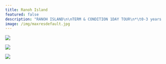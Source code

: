 ```yaml
---
title: Ranoh Island
featured: false
description: "RANOH ISLAND\n\nTERM & CONDITION 1DAY TOUR\n*\t0-3 years = Infant Foc, 4-12 years = Child\n*\tCharter boat (Small max 13pax=600k, Big max 70pax=2Jt)\n*\tPrice eff  15 Jun Until 31 Jul 2019\n\nTERM & CONDITION HALFDAY TOUR\n*\t0-3 years = Infant Foc, 4-12 years = Child\n*\tPrice eff 15 Jun Until 31 Jul 2019\n\n\n"
image: /img/maxresdefault.jpg
---
```

![](/img/package-a.jpg)

![](/img/package-b.jpg)

![](/img/abcd.jpg)
